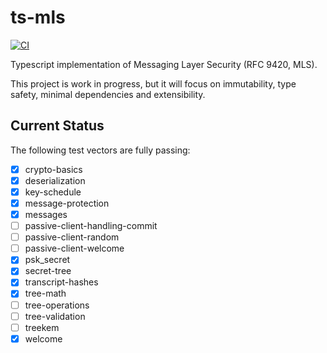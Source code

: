 # ts-mls

[![CI](https://github.com/LukaJCB/ts-mls/actions/workflows/ci.yml/badge.svg)](https://github.com/LukaJCB/ts-mls/actions/workflows/ci.yml)

Typescript implementation of Messaging Layer Security (RFC 9420, MLS).

This project is work in progress, but it will focus on immutability, type safety, minimal dependencies and extensibility.

## Current Status

The following test vectors are fully passing:

- [x] crypto-basics
- [x] deserialization
- [x] key-schedule
- [x] message-protection
- [x] messages
- [ ] passive-client-handling-commit
- [ ] passive-client-random
- [ ] passive-client-welcome
- [x] psk_secret
- [x] secret-tree
- [x] transcript-hashes
- [x] tree-math
- [ ] tree-operations
- [ ] tree-validation
- [ ] treekem
- [x] welcome
